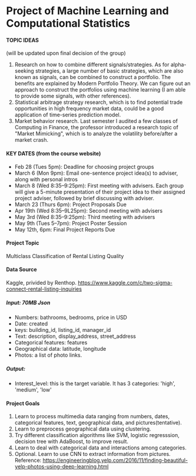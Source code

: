 # Project of Machine Learning and Computational Statistics

#### TOPIC IDEAS

(will be updated upon final decision of the group)

1. Research on how to combine different signals/strategies. As for alpha-seeking strategies, a large number of basic strategies, which are also known as signals, can be combined to construct a portfolio. The benefits are explained by Modern Portfolio Theory. We can figure out an approach to construct the portfolios using machine learning (I am able to provide some signals, with other references).
2. Statistical arbitrage strategy research, which is to find potential trade opportunities in high frequency market data, could be a good application of time-series prediction model. 
3. Market behavior research. Last semester I audited a few classes of Computing in Finance, the professor introduced a research topic of "Market Mimicking", which is to analyze the volatility before/after a market crash.

#### KEY DATES (from the course website)

- Feb 28 (Tues 5pm): Deadline for choosing project groups
- March 6 (Mon 9pm): Email one-sentence project idea(s) to adviser, along with personal intros
- March 8 (Wed 8:35–9:25pm): First meeting with advisers. Each group will give a 5-minute presentation of their project idea to their assigned project adviser, followed by brief discussing with adviser.
- March 23 (Thurs 6pm): Project Proposals Due
- Apr 19th (Wed 8:35–9L25pm): Second meeting with advisers
- May 3rd (Wed 8:35–9:25pm): Third meeting with advisers
- May 9th (Tues 5–7pm): Project Poster Session
- May 12th, 6pm: Final Project Reports Due



#### Project Topic
Multiclass Classification of Rental Listing Quality

#### Data Source
Kaggle, privided by Renthop.
https://www.kaggle.com/c/two-sigma-connect-rental-listing-inquiries

##### Input:  70MB Json

- Numbers: bathrooms, bedrooms, price in USD
- Date: created
- keys: building_id, listing_id, manager_id
- Text: description, display_address, street_address
- Categorical features: features
- Geographical data: latitude, longitude
- Photos: a list of photo links. 

##### Output:
- Interest_level: this is the target variable. It has 3 categories: 'high', 'medium', 'low'

#### Project Goals
1. Learn to process multimedia data ranging from numbers, dates, categorical features, text, geographical data, and pictures(tentative).
2. Learn to preprocess geographical data using clustering.
3. Try different classification algorithms like SVM, logistic regresssion, decision tree with AdaBoost, to improve result.
4. Learn to deal with categorical data and interactions among categories.
5. Optional. Learn to use CNN to extract information from pictures. Reference: https://engineeringblog.yelp.com/2016/11/finding-beautiful-yelp-photos-using-deep-learning.html



